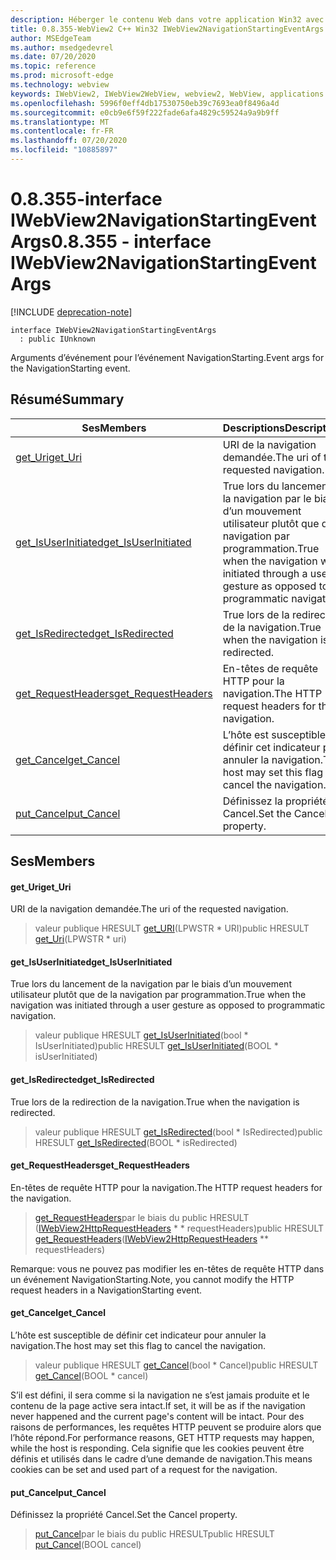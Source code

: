 ```yaml
---
description: Héberger le contenu Web dans votre application Win32 avec le contrôle Microsoft Edge WebView2
title: 0.8.355-WebView2 C++ Win32 IWebView2NavigationStartingEventArgs
author: MSEdgeTeam
ms.author: msedgedevrel
ms.date: 07/20/2020
ms.topic: reference
ms.prod: microsoft-edge
ms.technology: webview
keywords: IWebView2, IWebView2WebView, webview2, WebView, applications Win32, Win32, Edge
ms.openlocfilehash: 5996f0eff4db17530750eb39c7693ea0f8496a4d
ms.sourcegitcommit: e0cb9e6f59f222fade6afa4829c59524a9a9b9ff
ms.translationtype: MT
ms.contentlocale: fr-FR
ms.lasthandoff: 07/20/2020
ms.locfileid: "10885897"
---
```

# <span data-ttu-id="8606b-104">0.8.355-interface IWebView2NavigationStartingEventArgs</span><span class="sxs-lookup"><span data-stu-id="8606b-104">0.8.355 - interface IWebView2NavigationStartingEventArgs</span></span> 

[!INCLUDE [deprecation-note](../../includes/deprecation-note.md)]

```
interface IWebView2NavigationStartingEventArgs
  : public IUnknown
```

<span data-ttu-id="8606b-105">Arguments d’événement pour l’événement NavigationStarting.</span><span class="sxs-lookup"><span data-stu-id="8606b-105">Event args for the NavigationStarting event.</span></span>

## <span data-ttu-id="8606b-106">Résumé</span><span class="sxs-lookup"><span data-stu-id="8606b-106">Summary</span></span>

 <span data-ttu-id="8606b-107">Ses</span><span class="sxs-lookup"><span data-stu-id="8606b-107">Members</span></span>                        | <span data-ttu-id="8606b-108">Descriptions</span><span class="sxs-lookup"><span data-stu-id="8606b-108">Descriptions</span></span>
--------------------------------|---------------------------------------------
[<span data-ttu-id="8606b-109">get_Uri</span><span class="sxs-lookup"><span data-stu-id="8606b-109">get_Uri</span></span>](#get_uri) | <span data-ttu-id="8606b-110">URI de la navigation demandée.</span><span class="sxs-lookup"><span data-stu-id="8606b-110">The uri of the requested navigation.</span></span>
[<span data-ttu-id="8606b-111">get_IsUserInitiated</span><span class="sxs-lookup"><span data-stu-id="8606b-111">get_IsUserInitiated</span></span>](#get_isuserinitiated) | <span data-ttu-id="8606b-112">True lors du lancement de la navigation par le biais d’un mouvement utilisateur plutôt que de la navigation par programmation.</span><span class="sxs-lookup"><span data-stu-id="8606b-112">True when the navigation was initiated through a user gesture as opposed to programmatic navigation.</span></span>
[<span data-ttu-id="8606b-113">get_IsRedirected</span><span class="sxs-lookup"><span data-stu-id="8606b-113">get_IsRedirected</span></span>](#get_isredirected) | <span data-ttu-id="8606b-114">True lors de la redirection de la navigation.</span><span class="sxs-lookup"><span data-stu-id="8606b-114">True when the navigation is redirected.</span></span>
[<span data-ttu-id="8606b-115">get_RequestHeaders</span><span class="sxs-lookup"><span data-stu-id="8606b-115">get_RequestHeaders</span></span>](#get_requestheaders) | <span data-ttu-id="8606b-116">En-têtes de requête HTTP pour la navigation.</span><span class="sxs-lookup"><span data-stu-id="8606b-116">The HTTP request headers for the navigation.</span></span>
[<span data-ttu-id="8606b-117">get_Cancel</span><span class="sxs-lookup"><span data-stu-id="8606b-117">get_Cancel</span></span>](#get_cancel) | <span data-ttu-id="8606b-118">L’hôte est susceptible de définir cet indicateur pour annuler la navigation.</span><span class="sxs-lookup"><span data-stu-id="8606b-118">The host may set this flag to cancel the navigation.</span></span>
[<span data-ttu-id="8606b-119">put_Cancel</span><span class="sxs-lookup"><span data-stu-id="8606b-119">put_Cancel</span></span>](#put_cancel) | <span data-ttu-id="8606b-120">Définissez la propriété Cancel.</span><span class="sxs-lookup"><span data-stu-id="8606b-120">Set the Cancel property.</span></span>

## <span data-ttu-id="8606b-121">Ses</span><span class="sxs-lookup"><span data-stu-id="8606b-121">Members</span></span>

#### <span data-ttu-id="8606b-122">get_Uri</span><span class="sxs-lookup"><span data-stu-id="8606b-122">get_Uri</span></span> 

<span data-ttu-id="8606b-123">URI de la navigation demandée.</span><span class="sxs-lookup"><span data-stu-id="8606b-123">The uri of the requested navigation.</span></span>

> <span data-ttu-id="8606b-124">valeur publique HRESULT [get_URI](#get_uri)(LPWSTR \* URI)</span><span class="sxs-lookup"><span data-stu-id="8606b-124">public HRESULT [get_Uri](#get_uri)(LPWSTR \* uri)</span></span>

#### <span data-ttu-id="8606b-125">get_IsUserInitiated</span><span class="sxs-lookup"><span data-stu-id="8606b-125">get_IsUserInitiated</span></span> 

<span data-ttu-id="8606b-126">True lors du lancement de la navigation par le biais d’un mouvement utilisateur plutôt que de la navigation par programmation.</span><span class="sxs-lookup"><span data-stu-id="8606b-126">True when the navigation was initiated through a user gesture as opposed to programmatic navigation.</span></span>

> <span data-ttu-id="8606b-127">valeur publique HRESULT [get_IsUserInitiated](#get_isuserinitiated)(bool \* IsUserInitiated)</span><span class="sxs-lookup"><span data-stu-id="8606b-127">public HRESULT [get_IsUserInitiated](#get_isuserinitiated)(BOOL \* isUserInitiated)</span></span>

#### <span data-ttu-id="8606b-128">get_IsRedirected</span><span class="sxs-lookup"><span data-stu-id="8606b-128">get_IsRedirected</span></span> 

<span data-ttu-id="8606b-129">True lors de la redirection de la navigation.</span><span class="sxs-lookup"><span data-stu-id="8606b-129">True when the navigation is redirected.</span></span>

> <span data-ttu-id="8606b-130">valeur publique HRESULT [get_IsRedirected](#get_isredirected)(bool \* IsRedirected)</span><span class="sxs-lookup"><span data-stu-id="8606b-130">public HRESULT [get_IsRedirected](#get_isredirected)(BOOL \* isRedirected)</span></span>

#### <span data-ttu-id="8606b-131">get_RequestHeaders</span><span class="sxs-lookup"><span data-stu-id="8606b-131">get_RequestHeaders</span></span> 

<span data-ttu-id="8606b-132">En-têtes de requête HTTP pour la navigation.</span><span class="sxs-lookup"><span data-stu-id="8606b-132">The HTTP request headers for the navigation.</span></span>

> <span data-ttu-id="8606b-133">[get_RequestHeaders](#get_requestheaders)par le biais du public HRESULT ([IWebView2HttpRequestHeaders](IWebView2HttpRequestHeaders.md) \* \* requestHeaders)</span><span class="sxs-lookup"><span data-stu-id="8606b-133">public HRESULT [get_RequestHeaders](#get_requestheaders)([IWebView2HttpRequestHeaders](IWebView2HttpRequestHeaders.md) \*\* requestHeaders)</span></span>

<span data-ttu-id="8606b-134">Remarque: vous ne pouvez pas modifier les en-têtes de requête HTTP dans un événement NavigationStarting.</span><span class="sxs-lookup"><span data-stu-id="8606b-134">Note, you cannot modify the HTTP request headers in a NavigationStarting event.</span></span>

#### <span data-ttu-id="8606b-135">get_Cancel</span><span class="sxs-lookup"><span data-stu-id="8606b-135">get_Cancel</span></span> 

<span data-ttu-id="8606b-136">L’hôte est susceptible de définir cet indicateur pour annuler la navigation.</span><span class="sxs-lookup"><span data-stu-id="8606b-136">The host may set this flag to cancel the navigation.</span></span>

> <span data-ttu-id="8606b-137">valeur publique HRESULT [get_Cancel](#get_cancel)(bool \* Cancel)</span><span class="sxs-lookup"><span data-stu-id="8606b-137">public HRESULT [get_Cancel](#get_cancel)(BOOL \* cancel)</span></span>

<span data-ttu-id="8606b-138">S’il est défini, il sera comme si la navigation ne s’est jamais produite et le contenu de la page active sera intact.</span><span class="sxs-lookup"><span data-stu-id="8606b-138">If set, it will be as if the navigation never happened and the current page's content will be intact.</span></span> <span data-ttu-id="8606b-139">Pour des raisons de performances, les requêtes HTTP peuvent se produire alors que l’hôte répond.</span><span class="sxs-lookup"><span data-stu-id="8606b-139">For performance reasons, GET HTTP requests may happen, while the host is responding.</span></span> <span data-ttu-id="8606b-140">Cela signifie que les cookies peuvent être définis et utilisés dans le cadre d’une demande de navigation.</span><span class="sxs-lookup"><span data-stu-id="8606b-140">This means cookies can be set and used part of a request for the navigation.</span></span>

#### <span data-ttu-id="8606b-141">put_Cancel</span><span class="sxs-lookup"><span data-stu-id="8606b-141">put_Cancel</span></span> 

<span data-ttu-id="8606b-142">Définissez la propriété Cancel.</span><span class="sxs-lookup"><span data-stu-id="8606b-142">Set the Cancel property.</span></span>

> <span data-ttu-id="8606b-143">[put_Cancel](#put_cancel)par le biais du public HRESULT</span><span class="sxs-lookup"><span data-stu-id="8606b-143">public HRESULT [put_Cancel](#put_cancel)(BOOL cancel)</span></span>

